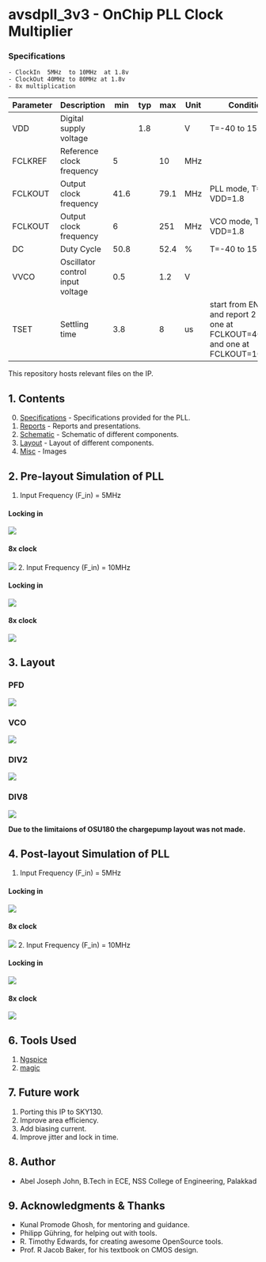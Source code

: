 # avsdpll_3v3 - OnChip PLL Clock Multiplier 


### Specifications
    - ClockIn  5MHz  to 10MHz  at 1.8v
    - ClockOut 40MHz to 80MHz at 1.8v
    - 8x multiplication
| Parameter | Description                      | min  | typ | max  | Unit | Condition                                                                            |
|-----------|----------------------------------|------|-----|------|------|--------------------------------------------------------------------------------------|
| VDD       | Digital supply voltage           |      | 1.8 |      | V    | T=-40 to 150C                                                                        |
| FCLKREF   | Reference clock frequency        | 5    |     | 10   | MHz  |                                                                                      |
| FCLKOUT   | Output clock frequency           | 41.6 |     | 79.1 | MHz  | PLL mode, T=27C, VDD=1.8                                                             |
| FCLKOUT   | Output clock frequency           | 6    |     | 251  | MHz  | VCO mode, T=27C, VDD=1.8                                                             |
| DC        | Duty Cycle                       | 50.8 |     | 52.4 | %    | T=-40 to 150C                                                                        |
| VVCO      | Oscillator control input voltage | 0.5  |     | 1.2  | V    |                                                                                      |
| TSET      | Settling time                    | 3.8  |     | 8    | us   | start from EN_CP and report 2 values; one at FCLKOUT=40MHz and one at FCLKOUT=100MHz |

This repository hosts relevant files on the IP.


## 1. Contents
00. [Specifications](https://github.com/eddygta17/avsdpll_3v3/tree/master/00.Specifications) - Specifications provided for the PLL.
01. [Reports](https://github.com/eddygta17/avsdpll_3v3/tree/master/01.Reports) - Reports and presentations.
02. [Schematic](https://github.com/eddygta17/avsdpll_3v3/tree/master/02.Schematic) - Schematic of different components.
03. [Layout](https://github.com/eddygta17/avsdpll_3v3/tree/master/03.Layout) - Layout of different components.
04. [Misc](https://github.com/eddygta17/avsdpll_3v3/tree/master/04.Misc) - Images

## 2. Pre-layout Simulation of PLL 
1. Input Frequency (F_in) = 5MHz
#### Locking in
![](04.Misc/Fin5.png)
#### 8x clock
![](04.Misc/Fclose5.png)
2. Input Frequency (F_in) = 10MHz
#### Locking in
![](04.Misc/Fin10.png)
#### 8x clock
![](04.Misc/Fclose10.png)


## 3. Layout
### PFD
![](04.Misc/lay_pfd.png)
### VCO
![](04.Misc/lay_vco.png)
### DIV2
![](04.Misc/lay_div2.png)
### DIV8
![](04.Misc/lay_div8.png)

__Due to the limitaions of OSU180 the chargepump layout was not made.__

## 4. Post-layout Simulation of PLL 
1. Input Frequency (F_in) = 5MHz
#### Locking in
![](04.Misc/FLin5.png)
#### 8x clock
![](04.Misc/FLclose5.png)
2. Input Frequency (F_in) = 10MHz
#### Locking in
![](04.Misc/FLin10.png)
#### 8x clock
![](04.Misc/FLclose10.png)




## 6. Tools Used

1. [Ngspice](http://ngspice.sourceforge.net/download.html)
2. [magic](http://opencircuitdesign.com/magic/)

## 7. Future work

1. Porting this IP to SKY130.
2. Improve area efficiency.
3. Add biasing current.
4. Improve jitter and lock in time.


## 8. Author
- Abel Joseph John, B.Tech in ECE, NSS College of Engineering, Palakkad


## 9. Acknowledgments & Thanks
- Kunal Promode Ghosh, for mentoring and guidance.
- Philipp Gühring, for helping out with tools.
- R. Timothy Edwards, for creating awesome OpenSource tools.
- Prof. R Jacob Baker, for his textbook on CMOS design.



